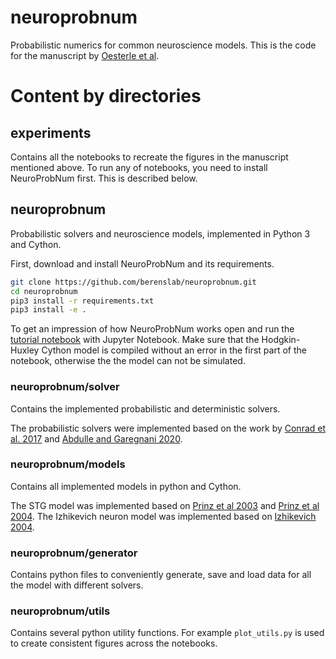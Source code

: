 # neuroprobnum
Probabilistic numerics for common neuroscience models.
This is the code for the manuscript by [Oesterle et al](https://www.biorxiv.org/content/10.1101/2021.04.27.441605v1).

# Content by directories
## experiments
Contains all the notebooks to recreate the figures in the manuscript mentioned above.
To run any of notebooks, you need to install NeuroProbNum first. This is described below.

## neuroprobnum

Probabilistic solvers and neuroscience models, implemented in Python 3 and Cython.

First, download and install NeuroProbNum and its requirements.
```bash
git clone https://github.com/berenslab/neuroprobnum.git
cd neuroprobnum
pip3 install -r requirements.txt
pip3 install -e .
```

To get an impression of how NeuroProbNum works open and run the [tutorial notebook](experiments/tutorial/tutorial.ipynb) with Jupyter Notebook.
Make sure that the Hodgkin-Huxley Cython model is compiled without an error in the first part of the notebook, otherwise the the model can not be simulated.

### neuroprobnum/solver
Contains the implemented probabilistic and deterministic solvers.

The probabilistic solvers were implemented based on the work by [Conrad et al. 2017](https://doi.org/10.1007/s11222-016-9671-0) and [Abdulle and Garegnani 2020](https://doi.org/10.1007/s11222-020-09926-w).

### neuroprobnum/models
Contains all implemented models in python and Cython.

The STG model was implemented based on [Prinz et al 2003](https://doi.org/10.1152/jn.00641.2003) and [Prinz et al 2004](https://doi.org/10.1038/nn1352).
The Izhikevich neuron model was implemented based on [Izhikevich 2004](https://doi.org/10.1109/TNN.2004.832719).

### neuroprobnum/generator
Contains python files to conveniently generate, save and load data for all the model with different solvers.

### neuroprobnum/utils
Contains several python utility functions.
For example <code>plot_utils.py</code> is used to create consistent figures across the notebooks.
